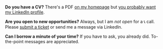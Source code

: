 **Do you have a CV?**
There's a PDF [on my homepage](https://wy.be) but [you probably want my LinkedIn profile](https://www.linkedin.com/in/wybe).

**Are you open to new opportunities?**
Always, but I am _not open_ for a 📞 call. Please [submit a ticket](https://github.com/wvbe/wvbe/issues/new) or send me a message via LinkedIn.

**Can I borrow a minute of your time?**
If you have to ask, you already did. To-the-point messages are appreciated.
